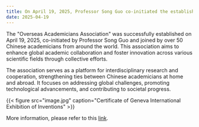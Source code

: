 ```yaml
---
title: On April 19, 2025, Professor Song Guo co-initiated the establishment of the "Overseas Academicians Association," comprising over 50 Chinese academicians from both domestic and international communities.
date: 2025-04-19
---
```


<!--more-->



The "Overseas Academicians Association" was successfully established on April 19, 2025, co-initiated by Professor Song Guo and joined by over 50 Chinese academicians from around the world. This association aims to enhance global academic collaboration and foster innovation across various scientific fields through collective efforts.

The association serves as a platform for interdisciplinary research and cooperation, strengthening ties between Chinese academicians at home and abroad. It focuses on addressing global challenges, promoting technological advancements, and contributing to societal progress.


{{< figure src="image.jpg" caption="Certificate of Geneva International Exhibition of Inventions" >}}

More information, please refer to this [link](https://mp.weixin.qq.com/s/BeyKbvuWif-E8VOEr4kHBQ).